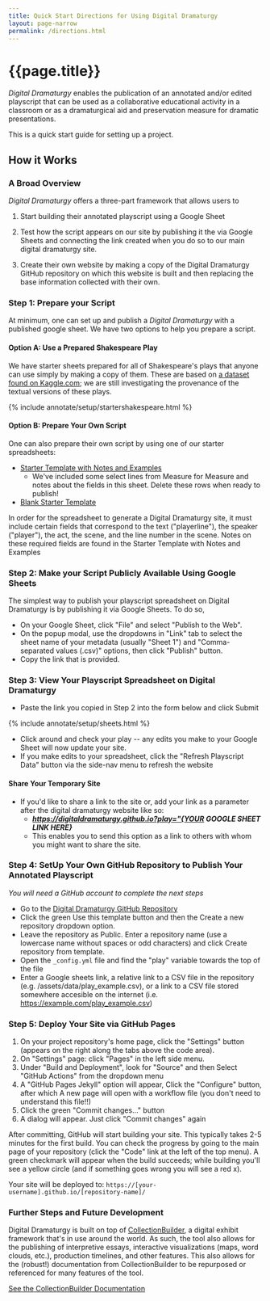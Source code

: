 ```yaml
---
title: Quick Start Directions for Using Digital Dramaturgy
layout: page-narrow
permalink: /directions.html
---
```


# {{page.title}}

_Digital Dramaturgy_ enables the publication of an annotated and/or edited playscript that can be used as a collaborative educational activity in a classroom or as a dramaturgical aid and preservation measure for dramatic presentations. 

This is a quick start guide for setting up a project. 

## How it Works

### A Broad Overview

_Digital Dramaturgy_ offers a three-part framework that allows users to 

1. Start building their annotated playscript using a Google Sheet 

2. Test how the script appears on our site by publishing it the via Google Sheets and connecting the link created when you do so to our main digital dramaturgy site. 

3. Create their own website by making a copy of the Digital Dramaturgy GitHub repository on which this website is built and then replacing the base information collected with their own. 

### Step 1: Prepare your Script

At minimum, one can set up and publish a _Digital Dramaturgy_ with a published google sheet. We have two options to help you prepare a script.

#### Option A: Use a Prepared Shakespeare Play

 We have starter sheets prepared for all of Shakespeare's plays that anyone can use simply by making a copy of them. These are based on [a dataset found on Kaggle.com](https://www.kaggle.com/datasets/kingburrito666/shakespeare-plays); we are still investigating the provenance of the textual versions of these plays. 

{% include annotate/setup/startershakespeare.html %}

#### Option B: Prepare Your Own Script

One can also prepare their own script by using one of our starter spreadsheets:

- [Starter Template with Notes and Examples](https://docs.google.com/spreadsheets/d/1poB0eUjzNKAul30uNSSTJWgduVcUKohb8CH2fKxypK8/copy) 
    - We've included some select lines from Measure for Measure and notes about the fields in this sheet. Delete these rows when ready to publish!
- [Blank Starter Template](https://docs.google.com/spreadsheets/d/1OD4D9xQe59fCAxJN0Aag30BkbKDPHXbM5J_m_hvhTAk/copy) 

In order for the spreadsheet to generate a Digital Dramaturgy site, it must include certain fields that correspond to the text ("playerline"), the speaker ("player"), the act, the scene, and the line number in the scene. Notes on these required fields are found in the Starter Template with Notes and Examples 

### Step 2: Make your Script Publicly Available Using Google Sheets

The simplest way to publish your playscript spreadsheet on Digital Dramaturgy is by publishing it via Google Sheets. To do so, 

- On your Google Sheet, click "File" and select "Publish to the Web".
- On the popup modal, use the dropdowns in "Link" tab to select the sheet name of your metadata (usually "Sheet 1") and "Comma-separated values (.csv)" options, then click "Publish" button.
- Copy the link that is provided.

### Step 3: View Your Playscript Spreadsheet on Digital Dramaturgy

- Paste the link you copied in Step 2 into the form below and click Submit 

{% include annotate/setup/sheets.html %}
 
- Click around and check your play -- any edits you make to your Google Sheet will now update your site. 
- If you make edits to your spreadsheet, click the "Refresh Playscript Data" button via the side-nav menu to refresh the website

#### Share Your Temporary Site

- If you'd like to share a link to the site or, add your link as a parameter after the digital dramaturgy website like so: 
    - ***https://digitaldramaturgy.github.io?play="{YOUR GOOGLE SHEET LINK HERE}***
    - This enables you to send this option as a link to others with whom you might want to share the site.

### Step 4: SetUp Your Own GitHub Repository to Publish Your Annotated Playscript 

_You will need a GitHub account to complete the next steps_

- Go to the [Digital Dramaturgy GitHub Repository](https://github.com/digitaldramaturgy/digitaldramaturgy.github.io)
- Click the green Use this template button and then the Create a new repository dropdown option.
- Leave the repository as Public. Enter a repository name (use a lowercase name without spaces or odd characters) and click Create repository from template.
- Open the `_config.yml` file and find the "play" variable towards the top of the file 
- Enter a Google sheets link, a relative link to a CSV file in the repository (e.g. /assets/data/play_example.csv), or a link to a CSV file stored somewhere accesible on the internet (i.e. https://example.com/play_example.csv)

### Step 5: Deploy Your Site via GitHub Pages

1. On your project repository's home page, click the "Settings" button (appears on the right along the tabs above the code area).
2. On "Settings" page: click "Pages" in the left side menu.
3. Under "Build and Deployment", look for "Source" and then Select "GitHub Actions" from the dropdown menu
4. A "GitHub Pages Jekyll" option will appear, Click the "Configure" button, after which A new page will open with a workflow file (you don't need to understand this file!!)
5. Click the green "Commit changes..." button
6. A dialog will appear. Just click "Commit changes" again

After committing, GitHub will start building your site. This typically takes 2-5 minutes for the first build. You can check the progress by going to the main page of your repository  (click the "Code" link at the left of the top menu). A green checkmark will appear when the build succeeds; while building you'll see a yellow circle (and if something goes wrong you will see a red x).

Your site will be deployed to: `https://[your-username].github.io/[repository-name]/`
 

### Further Steps and Future Development

Digital Dramaturgy is built on top of  [CollectionBuilder](https://collectionbuilder.github.io/), a digital exhibit framework that's in use around the world. As such, the tool also allows for the publishing of interpretive essays, interactive visualizations (maps, word clouds, etc.), production timelines, and other features. This also allows for the (robust!) documentation from CollectionBuilder to be repurposed or referenced for many features of the tool. 

[See the CollectionBuilder Documentation]([CollectionBuilder](https://collectionbuilder.github.io/))
